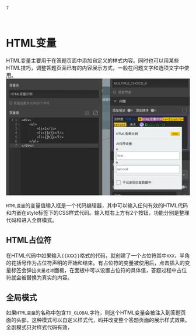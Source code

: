 ```index
7
```
```tag

```
```summary
```

# HTML变量

HTML变量主要用于在答题页面中添加自定义的样式内容。同时也可以用某些HTML技巧，调整答题页面已有的内容展示方式，一般在问题文字和选项文字中使用。
<img src='./images/html-type.png'>

`HTML变量`的变量值输入框是一个代码编辑器，其中可以输入任何有效的HTML代码和内嵌在style标签下的CSS样式代码。输入框右上方有2个按钮，功能分别是整理代码和进入全屏模式。


## HTML占位符

在HTML代码中如果输入`{{XXX}}`格式的代码，就创建了一个占位符其中`XXX`，半角的花括号作为占位符声明的开始和结束。有占位符的变量被使用后，点击插入的变量标签会弹出`变量过滤`面板，在面板中可以设置占位符的具体值，答题过程中占位符就会被替换为真实的内容。

## 全局模式

如果`HTML变量`的名称中包含`TO_GLOBAL`字符，则这个HTML变量会被注入到答题页面的头部，这种模式可以自定义样式代，码并改变整个答题页面的展示样式效果。全剧模式只对样式代码有效，

